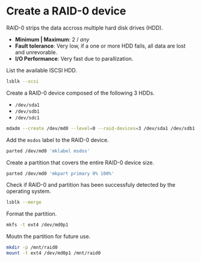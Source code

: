 # Create a RAID-0 device

RAID-0 strips the data accross multiple hard disk drives (HDD).

* **Minimum | Maximum**: 2 / _any_
* **Fault tolerance**: Very low, if a one or more HDD fails, all data are lost and unrevorable.
* **I/O Performance**: Very fast due to parallization.

List the available ISCSI HDD.

```bash
lsblk --scsi
```

Create a RAID-0 device composed of the following 3 HDDs.

* `/dev/sda1`
* `/dev/sdb1`
* `/dev/sdc1`

```bash
mdadm --create /dev/md0 --level=0 --raid-devices=3 /dev/sda1 /dev/sdb1 /dev/sdc1
```

Add the `msdos` label to the RAID-0 device.

```bash
parted /dev/md0 'mklabel msdos'
```

Create a partition that covers the entire RAID-0 device size.

```bash
parted /dev/md0 'mkpart primary 0% 100%'
```

Check if RAID-0 and partition has been successfuly detected by the operating system.

```bash
lsblk --merge
```

Format the partition.

```bash
mkfs -t ext4 /dev/md0p1
```

Moutn the partition for future use.

```bash
mkdir -p /mnt/raid0
mount -t ext4 /dev/md0p1 /mnt/raid0
```